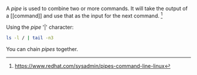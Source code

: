 A *pipe* is used to combine two or more commands. It will take the output of a [[command]] and use that as the input for the next command. [^1]

Using the *pipe* '|' character: 
```bash
ls -l / | tail -n3
```

You can chain *pipes* together. 

[^1]: https://www.redhat.com/sysadmin/pipes-command-line-linux